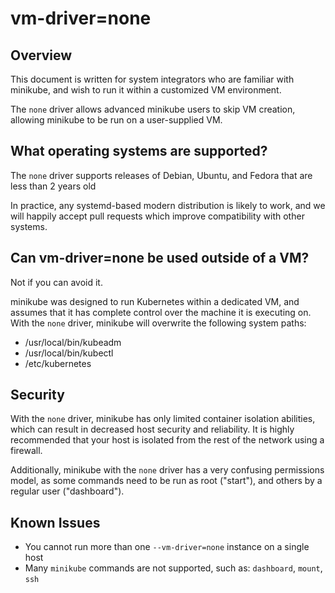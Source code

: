 # vm-driver=none

## Overview

This document is written for system integrators who are familiar with minikube, and wish to run it within a customized VM environment.

The `none` driver allows advanced minikube users to skip VM creation, allowing minikube to be run on a user-supplied VM.

## What operating systems are supported?

The `none` driver supports releases of Debian, Ubuntu, and Fedora that are less than 2 years old

In practice, any systemd-based modern distribution is likely to work, and we will happily accept pull requests which improve compatibility with other systems.

## Can vm-driver=none be used outside of a VM?

Not if you can avoid it.

minikube was designed to run Kubernetes within a dedicated VM, and assumes that it has complete control over the machine it is executing on. With the `none` driver, minikube will overwrite the following system paths:

* /usr/local/bin/kubeadm
* /usr/local/bin/kubectl
* /etc/kubernetes

## Security

With the `none` driver, minikube has only limited container isolation abilities, which can result in decreased host security and reliability. It is highly recommended that your host is isolated from the rest of the network using a firewall.

Additionally, minikube with the `none` driver has a very confusing permissions model, as some commands need to be run as root ("start"), and others by a regular user ("dashboard").

## Known Issues

* You cannot run more than one `--vm-driver=none` instance on a single host
* Many `minikube` commands are not supported, such as: `dashboard`, `mount`, `ssh`
